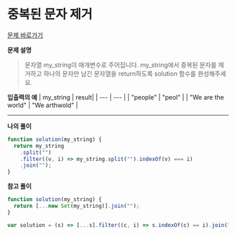 # 중복된 문자 제거

[문제 바로가기](https://school.programmers.co.kr/learn/courses/30/lessons/120888)

**문제 설명**

> 문자열 my_string이 매개변수로 주어집니다. my_string에서 중복된 문자를 제거하고 하나의 문자만 남긴 문자열을 return하도록 solution 함수를 완성해주세요.

**입출력의 예**
| my_string | result|
| --- | --- |
| "people" | "peol" |
| "We are the world" | "We arthwold" |

---

**나의 풀이**

```javascript
function solution(my_string) {
  return my_string
    .split("")
    .filter((v, i) => my_string.split("").indexOf(v) === i)
    .join("");
}
```

**참고 풀이**

```javascript
function solution(my_string) {
  return [...new Set(my_string)].join("");
}
```

```javascript
var solution = (s) => [...s].filter((c, i) => s.indexOf(c) == i).join("");
```

